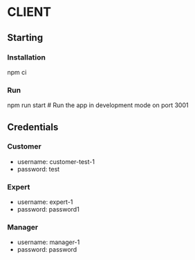 # CLIENT

## Starting

### Installation

npm ci

### Run

npm run start # Run the app in development mode on port 3001

## Credentials

### Customer
- username: customer-test-1
- password: test

### Expert
- username: expert-1
- password: password1

### Manager
- username: manager-1
- password: password